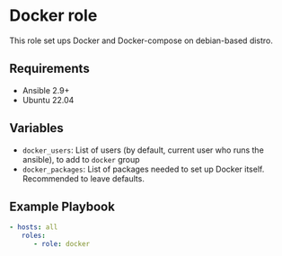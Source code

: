 # Docker role

This role set ups Docker and Docker-compose on debian-based distro.

## Requirements

- Ansible 2.9+
- Ubuntu 22.04

## Variables

- `docker_users`: List of users (by default, current user who runs the ansible), to add to `docker` group
- `docker_packages`: List of packages needed to set up Docker itself. Recommended to leave defaults.

## Example Playbook

```yaml
- hosts: all
   roles:
      - role: docker
```
